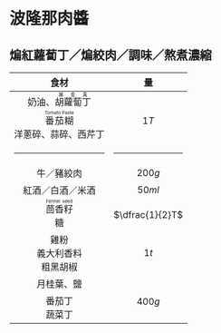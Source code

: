<style>
.markdown-section h1 {
    background-image: url(https://images.unsplash.com/photo-1524257062421-04872383ea43);
}

.markdown-section h1::after {
    content: "Jennifer Pallian";
}
</style>

# 波隆那肉醬

## 煸紅蘿蔔丁／煸絞肉／調味／熬煮濃縮

|                                食材                                |         量         |
| :----------------------------------------------------------------: | :----------------: |
|             奶油、<ruby>胡蘿蔔丁<rt>煸金黃</rt></ruby>             |                    |
| <ruby>番茄糊<rt>Tomato Paste</rt></ruby><br />洋蔥碎、蒜碎、西芹丁 |  $1T$<br />&nbsp;  |
|                               <hr />                               |       <hr />       |
|                             牛／豬絞肉                             |       $200g$       |
|                          紅酒／白酒／米酒                          |       $50ml$       |
|          <ruby>茴香籽<rt>Fennel seed</rt></ruby><br />糖           |  $\dfrac{1}{2}T$   |
|                 雞粉<br />義大利香料<br />粗黑胡椒                 |        $1t$        |
|                             月桂葉、鹽                             |                    |
|                         番茄丁<br />蔬菜丁                         | $400g$<br />&nbsp; |
